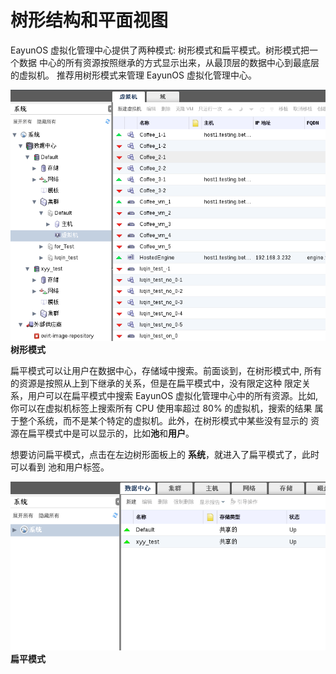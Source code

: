# 树形结构和平面视图

EayunOS 虚拟化管理中心提供了两种模式: 树形模式和扁平模式。树形模式把一个数据
中心的所有资源按照继承的方式显示出来，从最顶层的数据中心到最底层的虚拟机。
推荐用树形模式来管理 EayunOS 虚拟化管理中心。

![树形模式](../images/basic-tree-mode.png)
**树形模式**

扁平模式可以让用户在数据中心，存储域中搜索。前面谈到，在树形模式中,
所有的资源是按照从上到下继承的关系，但是在扁平模式中，没有限定这种
限定关系，用户可以在扁平模式中搜索 EayunOS 虚拟化管理中心中的所有资源。比如,
你可以在虚拟机标签上搜索所有 CPU 使用率超过 80% 的虚拟机，搜索的结果
属于整个系统，而不是某个特定的虚拟机。此外，在树形模式中某些没有显示的
资源在扁平模式中是可以显示的，比如**池**和**用户**。

想要访问扁平模式，点击在左边树形面板上的
**系统**，就进入了扁平模式了，此时可以看到 池和用户标签。

![扁平模式](../images/basic-flat-mode.png)
**扁平模式**


